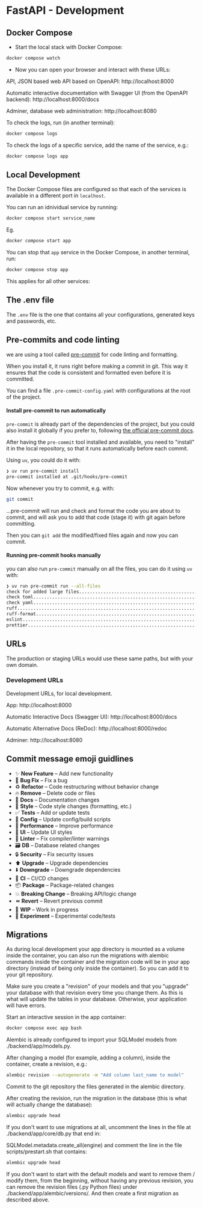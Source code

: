 # FastAPI - Development

## Docker Compose

- Start the local stack with Docker Compose:

```bash
docker compose watch
```

- Now you can open your browser and interact with these URLs:

API, JSON based web API based on OpenAPI: http://localhost:8000

Automatic interactive documentation with Swagger UI (from the OpenAPI backend): http://localhost:8000/docs

Adminer, database web administration: http://localhost:8080

To check the logs, run (in another terminal):

```bash
docker compose logs
```

To check the logs of a specific service, add the name of the service, e.g.:

```bash
docker compose logs app
```

## Local Development

The Docker Compose files are configured so that each of the services is available in a different port in `localhost`.

You can run an idnividual service by running:

```bash
docker compose start service_name
```

Eg.

```bash
docker compose start app
```

You can stop that `app` service in the Docker Compose, in another terminal, run:

```bash
docker compose stop app
```

This applies for all other services:

## The .env file

The `.env` file is the one that contains all your configurations, generated keys and passwords, etc.

## Pre-commits and code linting

we are using a tool called [pre-commit](https://pre-commit.com/) for code linting and formatting.

When you install it, it runs right before making a commit in git. This way it ensures that the code is consistent and formatted even before it is committed.

You can find a file `.pre-commit-config.yaml` with configurations at the root of the project.

#### Install pre-commit to run automatically

`pre-commit` is already part of the dependencies of the project, but you could also install it globally if you prefer to, following [the official pre-commit docs](https://pre-commit.com/).

After having the `pre-commit` tool installed and available, you need to "install" it in the local repository, so that it runs automatically before each commit.

Using `uv`, you could do it with:

```bash
❯ uv run pre-commit install
pre-commit installed at .git/hooks/pre-commit
```

Now whenever you try to commit, e.g. with:

```bash
git commit
```

...pre-commit will run and check and format the code you are about to commit, and will ask you to add that code (stage it) with git again before committing.

Then you can `git add` the modified/fixed files again and now you can commit.

#### Running pre-commit hooks manually

you can also run `pre-commit` manually on all the files, you can do it using `uv` with:

```bash
❯ uv run pre-commit run --all-files
check for added large files..............................................Passed
check toml...............................................................Passed
check yaml...............................................................Passed
ruff.....................................................................Passed
ruff-format..............................................................Passed
eslint...................................................................Passed
prettier.................................................................Passed
```

## URLs

The production or staging URLs would use these same paths, but with your own domain.

### Development URLs

Development URLs, for local development.

App: http://localhost:8000

Automatic Interactive Docs (Swagger UI): http://localhost:8000/docs

Automatic Alternative Docs (ReDoc): http://localhost:8000/redoc

Adminer: http://localhost:8080

## Commit message emoji guidlines

- ✨ **New Feature** – Add new functionality
- 🐛 **Bug Fix** – Fix a bug
- ♻️ **Refactor** – Code restructuring without behavior change
- 🔥 **Remove** – Delete code or files
- 📝 **Docs** – Documentation changes
- 🎨 **Style** – Code style changes (formatting, etc.)
- ✅ **Tests** – Add or update tests
- 🔧 **Config** – Update config/build scripts
- 🚀 **Performance** – Improve performance
- 💄 **UI** – Update UI styles
- 🚨 **Linter** – Fix compiler/linter warnings
- 🗃️ **DB** – Database related changes
- 🔒 **Security** – Fix security issues
- ⬆️ **Upgrade** – Upgrade dependencies
- ⬇️ **Downgrade** – Downgrade dependencies
- 👷 **CI** – CI/CD changes
- 📦 **Package** – Package-related changes
- 💥 **Breaking Change** – Breaking API/logic change
- ⏪ **Revert** – Revert previous commit
- 🚧 **WIP** – Work in progress
- 🧪 **Experiment** – Experimental code/tests

## Migrations

As during local development your app directory is mounted as a volume inside the container, you can also run the migrations with alembic commands inside the container and the migration code will be in your app directory (instead of being only inside the container). So you can add it to your git repository.

Make sure you create a "revision" of your models and that you "upgrade" your database with that revision every time you change them. As this is what will update the tables in your database. Otherwise, your application will have errors.

Start an interactive session in the app container:

```bash
docker compose exec app bash
```

Alembic is already configured to import your SQLModel models from ./backend/app/models.py.

After changing a model (for example, adding a column), inside the container, create a revision, e.g.:
```bash
alembic revision --autogenerate -m "Add column last_name to model"
```

Commit to the git repository the files generated in the alembic directory.

After creating the revision, run the migration in the database (this is what will actually change the database):
```bash
alembic upgrade head
```
If you don't want to use migrations at all, uncomment the lines in the file at ./backend/app/core/db.py that end in:

SQLModel.metadata.create_all(engine)
and comment the line in the file scripts/prestart.sh that contains:

```bash
alembic upgrade head
```
If you don't want to start with the default models and want to remove them / modify them, from the beginning, without having any previous revision, you can remove the revision files (.py Python files) under ./backend/app/alembic/versions/. And then create a first migration as described above.
